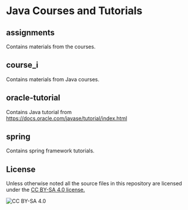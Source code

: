 # Java Courses and Tutorials

## assignments

Contains materials from the courses.

## course_i

Contains materials from Java courses.

## oracle-tutorial

Contains Java tutorial from https://docs.oracle.com/javase/tutorial/index.html

## spring
Contains spring framework tutorials.

## License 
Unless otherwise noted all the source files in this repository are licensed under the [CC BY-SA 4.0 license.](https://creativecommons.org/licenses/by-sa/4.0/)

![CC BY-SA 4.0 ](https://i.creativecommons.org/l/by-sa/4.0/88x31.png)
